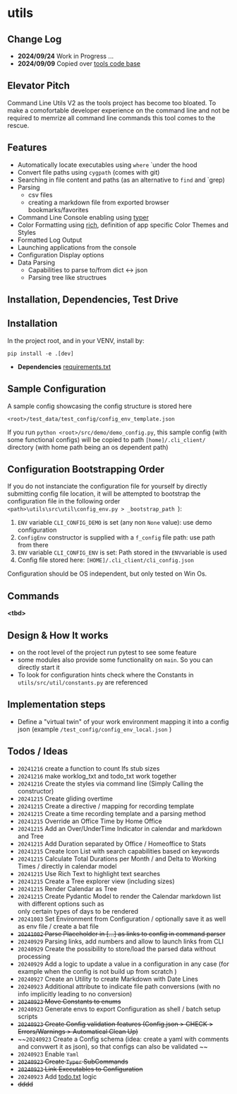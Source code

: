 # utils

## Change Log 
* **2024/09/24** Work in Progress ...
* **2024/09/09** Copied over [tools code base](https://github.com/aiventures/tools)

## Elevator Pitch

Command Line Utils V2 as the tools project has become too bloated. To make a comofortable developer experience on the command line and not be required to memrize all command line commands this tool comes to the rescue.

## Features 


* Automatically locate executables using `where` `under the hood
* Convert file paths using `cygpath` (comes with git)
* Searching in file content and paths (as an alternative to `find` and `grep)
* Parsing 
  * csv files
  * creating a markdown file from exported browser bookmarks/favorites
* Command Line Console enabling using [typer](https://pypi.org/project/typer/)
* Color Formatting using [rich](https://pypi.org/project/rich/), definition of app specific Color Themes and Styles 
* Formatted Log Output 
* Launching applications from the console
* Configuration Display options
* Data Parsing
  * Capabilities to parse to/from dict <-> json
  * Parsing tree like structrues

## Installation, Dependencies, Test Drive

## Installation

In the project root, and in your VENV, install by: 

```
pip install -e .[dev]
```
* **Dependencies** [requirements.txt](https://github.com/aiventures/utils/blob/main/requirements/requirements.txt)

## Sample Configuration

A sample config showcasing the config structure is stored here

```<root>/test_data/test_config/config_env_template.json``` 

If you run
```python <root>/src/demo/demo_config.py```, this sample config (with some functional configs) will be copied to path ```[home]/.cli_client/``` directory (with home path being an os dependent path)

## Configuration Bootstrapping Order 

If you do not instanciate the configuration file for yourself by directly submitting config file location, it will be attempted to bootstrap the configuration file in the following order ```<path>\utils\src\util\config_env.py > _bootstrap_path ```):
1. `ENV` variable `CLI_CONFIG_DEMO` is set (any non `None` value): use demo configuration
2. `ConfigEnv` constructor is supplied with a `f_config` file path: use path from there
3. `ENV` variable `CLI_CONFIG_ENV` is set: Path stored in the `ENV`variable is used
4. Config file stored here: `[HOME]/.cli_client/cli_config.json`

Configuration should be OS independent, but only tested on Win Os.

## Commands 

**\<tbd>**

## Design & How It works

* on the root level of the project run pytest to see some feature 
* some modules also provide some functionality on `main`. So you can directly start it 
* To look for configuration hints check where the Constants in `utils/src/util/constants.py` are referenced 

## Implementation steps

* Define a "virtual twin" of your work environment mapping it into a config json (example ```/test_config/config_env_local.json``` )

## Todos / Ideas

* `20241216` create a function to count lfs stub sizes  
* `20241216` make worklog_txt and todo_txt work together 
* `20241216` Create the styles via command line (Simply Calling the constructor)
* `20241215` Create gliding overtime 
* `20241215` Create a directive / mapping for recording template
* `20241215` Create a time recording template and a parsing method 
* `20241215` Override an Office Time by Home Office 
* `20241215` Add an Over/UnderTime Indicator in calendar and markdown and Tree 
* `20241215` Add Duration separated by Office / Homeoffice to Stats  
* `20241215` Create Icon List with search capabilities based on keywords  
* `20241215` Calculate Total Durations per Month / and Delta to Working Times / directly in calendar model 
* `20241215` Use Rich Text to highlight text searches 
* `20241215` Create a Tree explorer view (including sizes)
* `20241215` Render Calendar as Tree
* `20241215` Create Pydantic Model to render the Calendar markdown list with different options such as  
             only certain types of days to be rendered 
* `20241003` Set Environment from Configuration / optionally save it as well as env file / create a bat file
* ~~`20241002` Parse Placeholder in [...] as links to config in command parser~~
* `20240929` Parsing links, add numbers and allow to launch links from CLI
* `20240929` Create the possibility to store/load the parsed data without processing 
* `20240929` Add a logic to update a value in a configuration in any case (for example when the config is not build up from scratch )
* `20240927` Create an Utility to create Markdown with Date Lines 
* `20240923` Additional attribute to indicate file path conversions (with no info implicitly leading to no conversion)
* ~~`20240923` Move Constants to enums~~
* `20240923` Generate envs to export Configuration as shell / batch setup scripts 
* ~~`20240923` Create Config validation features (Config.json > CHECK > Errors/Warnings > Automatical Clean Up)~~
* ~~`20240923` Create a Config schema (idea: create a yaml with comments and convwert it as json), so that configs can also be validated ~~
* `20240923` Enable `Yaml` 
* ~~`20240923` Create `Typer` SubCommands~~
* ~~`20240923` Link Executables to Configuration~~
* `20240923` Add [todo.txt](https://github.com/todotxt/todo.txt) logic 
* ~~dddd~~



